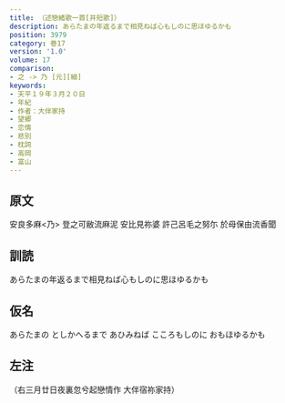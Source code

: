 ```yaml
---
title: （述戀緒歌一首[并短歌]）
description: あらたまの年返るまで相見ねば心もしのに思ほゆるかも
position: 3979
category: 巻17
version: '1.0'
volume: 17
comparison:
- 之 -> 乃 [元][細]
keywords:
- 天平１９年３月２０日
- 年紀
- 作者：大伴家持
- 望郷
- 恋情
- 悲別
- 枕詞
- 高岡
- 富山
---
```


## 原文

安良多麻<乃> 登之可敝流麻泥 安比見祢婆 許己呂毛之努尓 於母保由流香聞

## 訓読

あらたまの年返るまで相見ねば心もしのに思ほゆるかも

## 仮名

あらたまの としかへるまで あひみねば こころもしのに おもほゆるかも

## 左注

（右三月廿日夜裏忽兮起戀情作 大伴宿祢家持）
